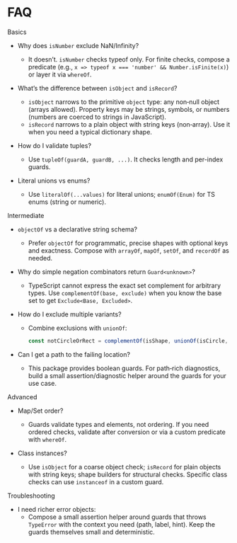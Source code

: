 # FAQ

Basics

- Why does `isNumber` exclude NaN/Infinity?
  - It doesn’t. `isNumber` checks typeof only. For finite checks, compose a predicate (e.g., `x => typeof x === 'number' && Number.isFinite(x)`) or layer it via `whereOf`.

- What’s the difference between `isObject` and `isRecord`?
  - `isObject` narrows to the primitive `object` type: any non‑null object (arrays allowed). Property keys may be strings, symbols, or numbers (numbers are coerced to strings in JavaScript).
  - `isRecord` narrows to a plain object with string keys (non‑array). Use it when you need a typical dictionary shape.

- How do I validate tuples?
  - Use `tupleOf(guardA, guardB, ...)`. It checks length and per-index guards.

- Literal unions vs enums?
  - Use `literalOf(...values)` for literal unions; `enumOf(Enum)` for TS enums (string or numeric).

Intermediate

- `objectOf` vs a declarative string schema?
  - Prefer `objectOf` for programmatic, precise shapes with optional keys and exactness. Compose with `arrayOf`, `mapOf`, `setOf`, and `recordOf` as needed.

- Why do simple negation combinators return `Guard<unknown>`?
  - TypeScript cannot express the exact set complement for arbitrary types. Use `complementOf(base, exclude)` when you know the base set to get `Exclude<Base, Excluded>`.

- How do I exclude multiple variants?
  - Combine exclusions with `unionOf`:
    ```ts
    const notCircleOrRect = complementOf(isShape, unionOf(isCircle, isRect))
    ```

- Can I get a path to the failing location?
  - This package provides boolean guards. For path‑rich diagnostics, build a small assertion/diagnostic helper around the guards for your use case.

Advanced

- Map/Set order?
  - Guards validate types and elements, not ordering. If you need ordered checks, validate after conversion or via a custom predicate with `whereOf`.

- Class instances?
  - Use `isObject` for a coarse object check; `isRecord` for plain objects with string keys; shape builders for structural checks. Specific class checks can use `instanceof` in a custom guard.

Troubleshooting

- I need richer error objects:
  - Compose a small assertion helper around guards that throws `TypeError` with the context you need (path, label, hint). Keep the guards themselves small and deterministic.
